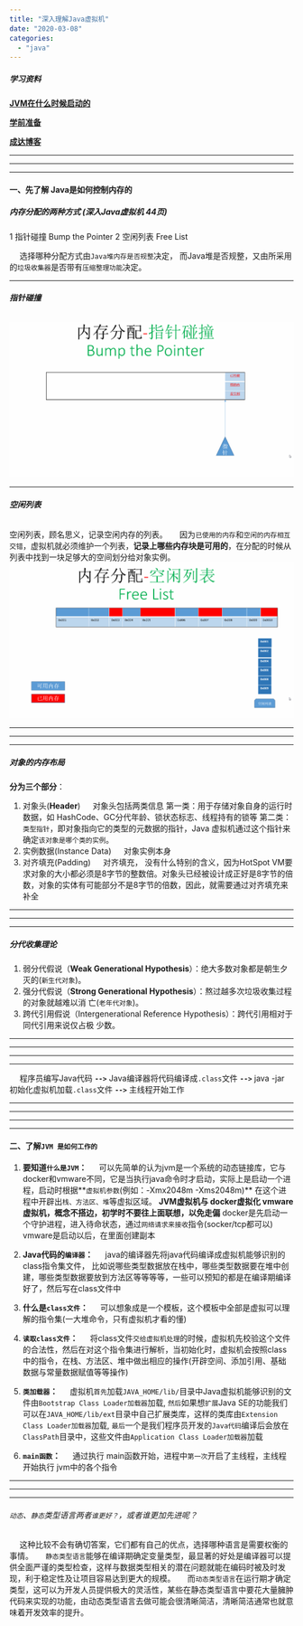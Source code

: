 ```yaml
---
title: "深入理解Java虚拟机"
date: "2020-03-08"
categories: 
  - "java"
---
```


##### 学习资料

**[JVM在什么时候启动的](https://blog.csdn.net/m0_37742084/article/details/80151752 "JVM在什么时候启动的")**

**[学前准备](http://www.dev-share.top/2017/11/16/%E5%A4%A7%E5%A4%84%E7%9D%80%E7%9C%BC%EF%BC%8C%E5%B0%8F%E5%A4%84%E8%90%BD%E6%89%8B-%E5%A4%9A%E7%BA%BF%E7%A8%8B%E5%92%8C%E8%99%9A%E6%8B%9F%E6%9C%BA/ "学前准备")**

**[成达博客](https://www.cnblogs.com/chinda/ "成达博客")**

* * *

* * *

* * *

#### 一、先了解 Java是如何控制内存的

##### 内存分配的两种方式 (深入Java虚拟机 44页)

1 指针碰撞 Bump the Pointer 2 空闲列表 Free List

  选择哪种分配方式由`Java堆内存是否规整`决定， 而Java堆是否规整，又由所采用的`垃圾收集器`是否带有`压缩整理功能`决定。

* * *

###### **指针碰撞**

![](images/%E5%86%85%E5%AD%98%E5%88%86%E9%85%8D-01.gif)

* * *

###### **空闲列表**

空闲列表，顾名思义，记录空闲内存的列表。   因为`已使用的内存`和`空闲的内存相互交错`，虚拟机就必须维护一个列表，**记录上哪些内存块是可用的**，在分配的时候从列表中找到一块足够大的空间划分给对象实例。 ![](images/%E5%86%85%E5%AD%98%E5%88%86%E9%85%8D-02.gif)

* * *

* * *

* * *

##### 对象的内存布局

**分为三个部分**：

1. 对象头(**Header**)   对象头包括两类信息 第一类：用于存储对象自身的运行时数据，如 HashCode、GC分代年龄、锁状态标志、线程持有的锁等 第二类：`类型指针`，即对象指向它的类型的元数据的指针，Java 虚拟机通过这个指针来确定`该对象是哪个类的实例`。
2. 实例数据(Instance Data)   对象实例本身
3. 对齐填充(Padding)   对齐填充， 没有什么特别的含义，因为HotSpot VM要求对象的大小都必须是8字节的整数倍。对象头已经被设计成正好是8字节的倍数，对象的实体有可能部分不是8字节的倍数，因此，就需要通过对齐填充来补全

* * *

* * *

* * *

##### 分代收集理论

1. 弱分代假说（**Weak Generational Hypothesis**）：绝大多数对象都是朝生夕灭的(`新生代对象`)。
2. 强分代假说（**Strong Generational Hypothesis**）：熬过越多次垃圾收集过程的对象就越难以消 亡(`老年代对象`)。
3. 跨代引用假说（Intergenerational Reference Hypothesis）：跨代引用相对于同代引用来说仅占极 少数。

* * *

* * *

* * *

* * *

  程序员编写Java代码 **`-->`** Java编译器将代码编译成`.class`文件 **`-->`** java -jar 初始化虚拟机加载`.class`文件 **`-->`** 主线程开始工作

* * *

* * *

* * *

* * *

#### 二、了解`JVM 是如何工作的`

1. **要知道`什么是JVM`：**   可以先简单的认为jvm是一个系统的动态链接库，它与docker和vmware不同，它是当执行java命令时才启动，实际上是启动一个进程，启动时根据**`虚拟机参数`(例如：-Xmx2048m -Xms2048m)** 在这个进程中开辟出`栈、方法区、堆`等虚拟区域。 **JVM虚拟机与 docker虚拟化 vmware 虚拟机，概念不搭边，初学时不要往上面联想，以免走偏** docker是先启动一个守护进程，进入待命状态，通过`网络请求来接收`指令(socker/tcp都可以) vmware是启动以后，在里面创建副本
    
2. **Java代码的`编译器`：**   java的编译器先将java代码编译成虚拟机能够识别的class指令集文件， 比如说哪些类型数据放在栈中，哪些类型数据要在堆中创建，哪些类型数据要放到方法区等等等等，一些可以预知的都是在编译期编译好了，然后写在class文件中
    
3. **什么是`class文件`：**   可以想象成是一个模板，这个模板中全部是虚拟可以理解的指令集(一大堆命令，只有虚拟机才看的懂)
    
4. **`读取class文件`：**   将class文件`交给虚拟机处理`的时候，虚拟机先校验这个文件的合法性，然后在对这个指令集进行解析，当初始化时，虚拟机会按照class中的指令，在栈、方法区、堆中做出相应的操作(开辟空间、添加引用、基础数据与常量数据赋值等等操作)
    
5. **`类加载器`：**   虚拟机`首先`加载`JAVA_HOME/lib/`目录中Java虚拟机能够识别的文件由`Bootstrap Class Loader加载器`加载, `然后`如果想`扩展`Java SE的功能我们可以在`JAVA_HOME/lib/ext`目录中自己扩展类库，这样的类库由`Extension Class Loader加载器`加载, `最后`一个是我们程序员开发的`Java代码`编译后会放在`ClassPath`目录中，这些文件由`Application Class Loader加载器`加载
    
6. **`main函数`：**   通过执行 main函数开始，进程中`第一次`开启了主线程，主线程开始执行 jvm中的各个指令
    

* * *

* * *

* * *

###### `动态`、`静态`类型语言两者`谁更好？`，或者谁更加先进呢？

  这种比较不会有确切答案，它们都有自己的优点，选择哪种语言是需要权衡的事情。   `静态类型语言`能够在编译期确定变量类型，最显著的好处是编译器可以提供全面严谨的类型检查，这样与数据类型相关的潜在问题就能在编码时被及时发现，利于稳定性及让项目容易达到更大的规模。   而`动态类型语言`在运行期才确定类型，这可以为开发人员提供极大的灵活性，某些在静态类型语言中要花大量臃肿代码来实现的功能，由动态类型语言去做可能会很清晰简洁，清晰简洁通常也就意味着开发效率的提升。

